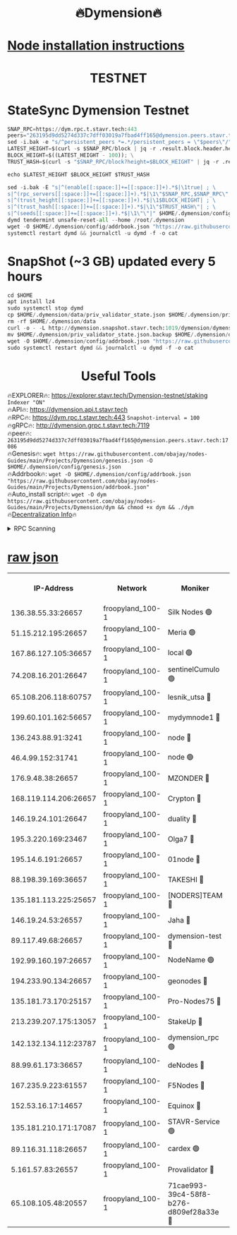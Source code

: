 <h1 align="center"> 🔥Dymension🔥</h1>

[Node installation instructions](https://github.com/obajay/nodes-Guides/tree/main/Projects/Dymension)
=

<h1 align="center"> TESTNET</h1>

# StateSync Dymension Testnet
```python
SNAP_RPC=https://dym.rpc.t.stavr.tech:443
peers="263195d9dd5274d337c7dff03019a7fbad4ff165@dymension.peers.stavr.tech:17086"
sed -i.bak -e "s/^persistent_peers *=.*/persistent_peers = \"$peers\"/" $HOME/.dymension/config/config.toml
LATEST_HEIGHT=$(curl -s $SNAP_RPC/block | jq -r .result.block.header.height); \
BLOCK_HEIGHT=$((LATEST_HEIGHT - 100)); \
TRUST_HASH=$(curl -s "$SNAP_RPC/block?height=$BLOCK_HEIGHT" | jq -r .result.block_id.hash)

echo $LATEST_HEIGHT $BLOCK_HEIGHT $TRUST_HASH

sed -i.bak -E "s|^(enable[[:space:]]+=[[:space:]]+).*$|\1true| ; \
s|^(rpc_servers[[:space:]]+=[[:space:]]+).*$|\1\"$SNAP_RPC,$SNAP_RPC\"| ; \
s|^(trust_height[[:space:]]+=[[:space:]]+).*$|\1$BLOCK_HEIGHT| ; \
s|^(trust_hash[[:space:]]+=[[:space:]]+).*$|\1\"$TRUST_HASH\"| ; \
s|^(seeds[[:space:]]+=[[:space:]]+).*$|\1\"\"|" $HOME/.dymension/config/config.toml
dymd tendermint unsafe-reset-all --home /root/.dymension
wget -O $HOME/.dymension/config/addrbook.json "https://raw.githubusercontent.com/obajay/nodes-Guides/main/Projects/Dymension/addrbook.json"
systemctl restart dymd && journalctl -u dymd -f -o cat

```
# SnapShot (~3 GB) updated every 5 hours
```python
cd $HOME
apt install lz4
sudo systemctl stop dymd
cp $HOME/.dymension/data/priv_validator_state.json $HOME/.dymension/priv_validator_state.json.backup
rm -rf $HOME/.dymension/data
curl -o - -L http://dymension.snapshot.stavr.tech:1019/dymension/dymension-snap.tar.lz4 | lz4 -c -d - | tar -x -C $HOME/.dymension --strip-components 2
mv $HOME/.dymension/priv_validator_state.json.backup $HOME/.dymension/data/priv_validator_state.json
wget -O $HOME/.dymension/config/addrbook.json "https://raw.githubusercontent.com/obajay/nodes-Guides/main/Projects/Dymension/addrbook.json"
sudo systemctl restart dymd && journalctl -u dymd -f -o cat
```

 <h1 align="center"> Useful Tools</h1>

🔥EXPLORER🔥:     https://explorer.stavr.tech/Dymension-testnet/staking        `Indexer "ON"` \
🔥API🔥:          https://dymension.api.t.stavr.tech \
🔥RPC🔥:          https://dym.rpc.t.stavr.tech:443                  `Snapshot-interval = 100` \
🔥gRPC🔥:         http://dymension.grpc.t.stavr.tech:7119 \
🔥peer🔥:         `263195d9dd5274d337c7dff03019a7fbad4ff165@dymension.peers.stavr.tech:17086` \
🔥Genesis🔥:     ```wget https://raw.githubusercontent.com/obajay/nodes-Guides/main/Projects/Dymension/genesis.json -O $HOME/.dymension/config/genesis.json``` \
🔥Addrbook🔥:    ```wget -O $HOME/.dymension/config/addrbook.json "https://raw.githubusercontent.com/obajay/nodes-Guides/main/Projects/Dymension/addrbook.json"``` \
🔥Auto_install script🔥: ```wget -O dym https://raw.githubusercontent.com/obajay/nodes-Guides/main/Projects/Dymension/dym && chmod +x dym && ./dym``` \
🔥[Decentralization Info](https://github.com/obajay/StateSync-snapshots/tree/main/Projects/Dymension/Decentralization)🔥


<details>
<summary>RPC Scanning</summary>

<h2 align="center"> We scan nodes in real time every 4 hours. And we provide the final result of RPC endpoints.
We cannot influence the operation of these nodes in any way. </h2>


```python
If Voting Power is higher than 0 --> then the Node is a validator of the network and may be subject to attack and be a potential threat to the chain.
```
```python
We marked such validators with a red symbol
```

</details>

[raw json](https://rpc-check.dymt.stavr.tech/dymt/rpc-dymt-result.json)
=


<table><tr><th>IP-Address</th><th>Network</th><th>Moniker</th><th>Latest Block Height</th><th>Earliest Block Height</th><th>Catching Up</th><th>Tx Index</th><th>Voting Power</th><th>Scan Time</th></tr><tr><td>136.38.55.33:26657</td><td>froopyland_100-1</td><td>Silk Nodes 🟢</td><td>2351081</td><td>1</td><td>False</td><td>on</td><td>0</td><td>2024-01-30T04:03:59.088526181UTC</td></tr><tr><td>51.15.212.195:26657</td><td>froopyland_100-1</td><td>Meria 🟢</td><td>1651535</td><td>1238063</td><td>False</td><td>on</td><td>0</td><td>2024-01-30T04:02:42.591043757UTC</td></tr><tr><td>167.86.127.105:36657</td><td>froopyland_100-1</td><td>local 🟢</td><td>1651535</td><td>1318001</td><td>False</td><td>off</td><td>0</td><td>2024-01-30T04:03:58.165427711UTC</td></tr><tr><td>74.208.16.201:26647</td><td>froopyland_100-1</td><td>sentinelCumulo 🟢</td><td>2351068</td><td>1652923</td><td>False</td><td>on</td><td>0</td><td>2024-01-30T04:02:46.425555512UTC</td></tr><tr><td>65.108.206.118:60757</td><td>froopyland_100-1</td><td>lesnik_utsa 🔴</td><td>2351072</td><td>1652923</td><td>False</td><td>on</td><td>1</td><td>2024-01-30T04:03:06.229027727UTC</td></tr><tr><td>199.60.101.162:56657</td><td>froopyland_100-1</td><td>mydymnode1 🔴</td><td>2351072</td><td>1652923</td><td>False</td><td>off</td><td>3</td><td>2024-01-30T04:03:06.887263259UTC</td></tr><tr><td>136.243.88.91:3241</td><td>froopyland_100-1</td><td>node 🔴</td><td>2351078</td><td>1652923</td><td>False</td><td>on</td><td>1</td><td>2024-01-30T04:03:40.199416789UTC</td></tr><tr><td>46.4.99.152:31741</td><td>froopyland_100-1</td><td>node 🟢</td><td>2351078</td><td>1652923</td><td>False</td><td>on</td><td>0</td><td>2024-01-30T04:03:42.571602729UTC</td></tr><tr><td>176.9.48.38:26657</td><td>froopyland_100-1</td><td>MZONDER 🔴</td><td>2351079</td><td>1652923</td><td>False</td><td>on</td><td>1</td><td>2024-01-30T04:03:51.141759172UTC</td></tr><tr><td>168.119.114.206:26657</td><td>froopyland_100-1</td><td>Crypton 🔴</td><td>2351082</td><td>1652923</td><td>False</td><td>off</td><td>1</td><td>2024-01-30T04:04:06.057686335UTC</td></tr><tr><td>146.19.24.101:26647</td><td>froopyland_100-1</td><td>duality 🔴</td><td>2351075</td><td>1655313</td><td>False</td><td>on</td><td>1</td><td>2024-01-30T04:03:25.221440999UTC</td></tr><tr><td>195.3.220.169:23467</td><td>froopyland_100-1</td><td>Olga7 🔴</td><td>2351080</td><td>1655313</td><td>False</td><td>on</td><td>1</td><td>2024-01-30T04:03:51.591388008UTC</td></tr><tr><td>195.14.6.191:26657</td><td>froopyland_100-1</td><td>01node 🔴</td><td>2351082</td><td>1655732</td><td>False</td><td>on</td><td>1</td><td>2024-01-30T04:04:05.790052106UTC</td></tr><tr><td>88.198.39.169:36657</td><td>froopyland_100-1</td><td>TAKESHI 🔴</td><td>2351068</td><td>1656584</td><td>False</td><td>on</td><td>1</td><td>2024-01-30T04:02:46.661633350UTC</td></tr><tr><td>135.181.113.225:25657</td><td>froopyland_100-1</td><td>[NODERS]TEAM 🔴</td><td>2351077</td><td>1656584</td><td>False</td><td>on</td><td>1</td><td>2024-01-30T04:03:35.511650401UTC</td></tr><tr><td>146.19.24.53:26557</td><td>froopyland_100-1</td><td>Jaha 🔴</td><td>2351078</td><td>1656584</td><td>False</td><td>off</td><td>1</td><td>2024-01-30T04:03:39.943135239UTC</td></tr><tr><td>89.117.49.68:26657</td><td>froopyland_100-1</td><td>dymension-test 🔴</td><td>2351082</td><td>1723012</td><td>False</td><td>on</td><td>1</td><td>2024-01-30T04:04:06.359901612UTC</td></tr><tr><td>192.99.160.197:26657</td><td>froopyland_100-1</td><td>NodeName 🟢</td><td>1829304</td><td>1826584</td><td>False</td><td>on</td><td>0</td><td>2024-01-30T04:04:11.455345809UTC</td></tr><tr><td>194.233.90.134:26657</td><td>froopyland_100-1</td><td>geonodes 🔴</td><td>2351075</td><td>2015001</td><td>False</td><td>on</td><td>1</td><td>2024-01-30T04:03:26.203595168UTC</td></tr><tr><td>135.181.73.170:25157</td><td>froopyland_100-1</td><td>Pro-Nodes75 🔴</td><td>2351070</td><td>2051070</td><td>False</td><td>on</td><td>1</td><td>2024-01-30T04:02:57.713442729UTC</td></tr><tr><td>213.239.207.175:13057</td><td>froopyland_100-1</td><td>StakeUp 🔴</td><td>2351083</td><td>2060558</td><td>False</td><td>off</td><td>1</td><td>2024-01-30T04:04:11.697911690UTC</td></tr><tr><td>142.132.134.112:23787</td><td>froopyland_100-1</td><td>dymension_rpc 🟢</td><td>2351075</td><td>2076584</td><td>False</td><td>on</td><td>0</td><td>2024-01-30T04:03:24.389618708UTC</td></tr><tr><td>88.99.61.173:36657</td><td>froopyland_100-1</td><td>deNodes 🔴</td><td>2351076</td><td>2077398</td><td>False</td><td>off</td><td>1</td><td>2024-01-30T04:03:32.737286808UTC</td></tr><tr><td>167.235.9.223:61557</td><td>froopyland_100-1</td><td>F5Nodes 🔴</td><td>2351073</td><td>2100380</td><td>False</td><td>off</td><td>1</td><td>2024-01-30T04:03:13.422556008UTC</td></tr><tr><td>152.53.16.17:14657</td><td>froopyland_100-1</td><td>Equinox 🔴</td><td>2351068</td><td>2169800</td><td>False</td><td>on</td><td>1</td><td>2024-01-30T04:02:45.585413100UTC</td></tr><tr><td>135.181.210.171:17087</td><td>froopyland_100-1</td><td>STAVR-Service 🟢</td><td>2351069</td><td>2225118</td><td>False</td><td>on</td><td>0</td><td>2024-01-30T04:02:51.250197023UTC</td></tr><tr><td>89.116.31.118:26657</td><td>froopyland_100-1</td><td>cardex 🟢</td><td>2351074</td><td>2339417</td><td>False</td><td>on</td><td>0</td><td>2024-01-30T04:03:19.938031987UTC</td></tr><tr><td>5.161.57.83:26557</td><td>froopyland_100-1</td><td>Provalidator 🔴</td><td>2351068</td><td>2339618</td><td>False</td><td>on</td><td>1</td><td>2024-01-30T04:02:43.264518592UTC</td></tr><tr><td>65.108.105.48:20557</td><td>froopyland_100-1</td><td>71cae993-39c4-58f8-b276-d809ef28a33e 🔴</td><td>2351075</td><td>2342923</td><td>False</td><td>on</td><td>1</td><td>2024-01-30T04:03:24.777989964UTC</td></tr></table>
